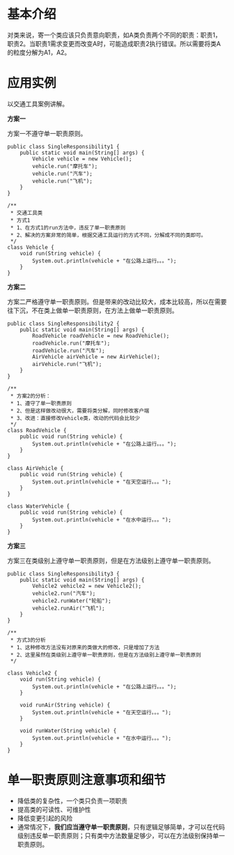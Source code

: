 # 基本介绍

对类来说，寄一个类应该只负责意向职责，如A类负责两个不同的职责：职责1，职责2。当职责1需求变更而改变A时，可能造成职责2执行错误。所以需要将类A的粒度分解为A1，A2。

# 应用实例

以交通工具案例讲解。

**方案一**

方案一不遵守单一职责原则。

```
public class SingleResponsibility1 {
    public static void main(String[] args) {
        Vehicle vehicle = new Vehicle();
        vehicle.run("摩托车");
        vehicle.run("汽车");
        vehicle.run("飞机");
    }
}

/**
 * 交通工具类
 * 方式1
 * 1、在方式1的run方法中，违反了单一职责原则
 * 2、解决的方案非常的简单，根据交通工具运行的方式不同，分解成不同的类即可。
 */
class Vehicle {
    void run(String vehicle) {
        System.out.println(vehicle + "在公路上运行。。。");
    }
}
```

**方案二**

方案二严格遵守单一职责原则。但是带来的改动比较大，成本比较高，所以在需要往下沉，不在类上做单一职责原则，在方法上做单一职责原则。

```
public class SingleResponsibility2 {
    public static void main(String[] args) {
        RoadVehicle roadVehicle = new RoadVehicle();
        roadVehicle.run("摩托车");
        roadVehicle.run("汽车");
        AirVehicle airVehicle = new AirVehicle();
        airVehicle.run("飞机");
    }
}

/**
 * 方案2的分析：
 * 1、遵守了单一职责原则
 * 2、但是这样做改动很大，需要将类分解，同时修改客户端
 * 3、改进：直接修改Vehicle类，改动的代码会比较少
 */
class RoadVehicle {
    public void run(String vehicle) {
        System.out.println(vehicle + "在公路上运行。。。");
    }
}

class AirVehicle {
    public void run(String vehicle) {
        System.out.println(vehicle + "在天空运行。。。");
    }
}

class WaterVehicle {
    public void run(String vehicle) {
        System.out.println(vehicle + "在水中运行。。。");
    }
}
```

**方案三**

方案三在类级别上遵守单一职责原则，但是在方法级别上遵守单一职责原则。

```
public class SingleResponsibility3 {
    public static void main(String[] args) {
        Vehicle2 vehicle2 = new Vehicle2();
        vehicle2.run("汽车");
        vehicle2.runWater("轮船");
        vehicle2.runAir("飞机");
    }
}

/**
 * 方式3的分析
 * 1、这种修改方法没有对原来的类做大的修改，只是增加了方法
 * 2、这里虽然在类级别上遵守单一职责原则，但是在方法级别上遵守单一职责原则
 */

class Vehicle2 {
    void run(String vehicle) {
        System.out.println(vehicle + "在公路上运行。。。");
    }

    void runAir(String vehicle) {
        System.out.println(vehicle + "在天空运行。。。");
    }

    void runWater(String vehicle) {
        System.out.println(vehicle + "在水中运行。。。");
    }
}
```

# 单一职责原则注意事项和细节

- 降低类的复杂性，一个类只负责一项职责
- 提高类的可读性、可维护性
- 降低变更引起的风险
- 通常情况下，**我们应当遵守单一职责原则**，只有逻辑足够简单，才可以在代码级别违反单一职责原则；只有类中方法数量足够少，可以在方法级别保持单一职责原则。